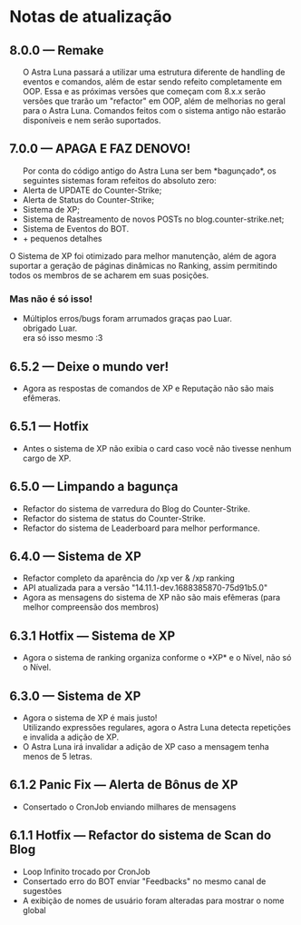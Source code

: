 <h1>Notas de atualização</h1>

<div>
<h2>8.0.0 — Remake</h2>
</div>
<ul> 
O Astra Luna passará a utilizar uma estrutura diferente de handling de eventos e comandos, além de estar sendo refeito completamente em OOP. Essa e as próximas versões que começam com 8.x.x serão versões que trarão um "refactor" em OOP, além de melhorias no geral para o Astra Luna. Comandos feitos com o sistema antigo não estarão disponíveis e nem serão suportados.
</ul>
<div>
<h2>7.0.0 — APAGA E FAZ DENOVO!</h2>
</div>
<ul>
Por conta do código antigo do Astra Luna ser bem *bagunçado*, os seguintes sistemas foram refeitos do absoluto zero:
<li>
Alerta de UPDATE do Counter-Strike;
</li>
<li>
Alerta de Status do Counter-Strike;
</li>
<li>
Sistema de XP;
</li>
<li>
Sistema de Rastreamento de novos POSTs no blog.counter-strike.net;
</li>
<li>
Sistema de Eventos do BOT.
</li>
<li>
+ pequenos detalhes
</li>
</ul>
O Sistema de XP foi otimizado para melhor manutenção, além de
agora suportar a geração de páginas dinâmicas no Ranking, assim permitindo todos os membros de se acharem em suas posições.
<h3> Mas não é só isso!</h3>
<ul> 
<li>
Múltiplos erros/bugs foram arrumados graças pao Luar.
</li>
obrigado Luar.<br>
era só isso mesmo :3
</ul>

<div>
<h2>6.5.2 — Deixe o mundo ver!</h2>
</div>
<ul>
<li>
Agora as respostas de comandos de XP e Reputação não são mais efêmeras.
</li>
</ul>

<div>
<h2>6.5.1 — Hotfix</h2>
</div>
<ul>
<li>
Antes o sistema de XP não exibia o card caso você não tivesse nenhum cargo de XP.
</li>
</ul>

<div>
<h2>6.5.0 — Limpando a bagunça</h2>
</div>
<ul>
<li>
Refactor do sistema de varredura do Blog do Counter-Strike.
</li>

<li>
Refactor do sistema de status do Counter-Strike.
</li>
<li>
Refactor do sistema de Leaderboard para melhor performance.
</li>
</ul>

<div>
<h2>6.4.0 — Sistema de XP</h2>
</div>
<ul>
<li>
Refactor completo da aparência do /xp ver & /xp ranking
</li>
<li>
API atualizada para a versão "14.11.1-dev.1688385870-75d91b5.0" 
</li>
<li>
Agora as mensagens do sistema de XP não são mais efêmeras (para melhor compreensão dos membros)
</li>
</ul>

<div>
<h2>6.3.1 Hotfix — Sistema de XP</h2>
</div>
<ul>
<li>Agora o sistema de ranking organiza conforme o *XP* e o Nível, não só o Nível.</li>
</ul>

<div>
<h2>6.3.0 — Sistema de XP</h2>
</div>
<ul>
<li> Agora o sistema de XP é mais justo! <br>
Utilizando expressões regulares, agora o Astra Luna detecta repetições e invalida a adição de XP.
</li>
<li>
O Astra Luna irá invalidar a adição de XP caso a mensagem tenha menos de 5 letras. 
</li>
</ul>

<div>
<h2>6.1.2 Panic Fix — Alerta de Bônus de XP</h2>
</div>
<ul>
<li> Consertado o CronJob enviando milhares de mensagens</li>
</ul>

<div>
<h2>6.1.1 Hotfix — Refactor do sistema de Scan do Blog</h2>
</div>
<ul>
<li> Loop Infinito trocado por CronJob</li>
<li> Consertado erro do BOT enviar "Feedbacks" no mesmo canal de sugestões </li>
<li> A exibição de nomes de usuário foram alteradas para mostrar o nome global </li>
</ul>
